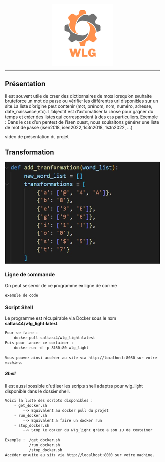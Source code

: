 <p align="center"><img style="width:200px;" src="img/icon_name.png" /></p>

------

<h2>Présentation</h2>

<p>
Il est souvent utile de créer des dictionnaires de mots lorsqu’on souhaite bruteforce un mot de passe ou vérifier les différentes url disponibles sur un site.La liste d’origine peut contenir (mot, prénom, nom, numéro, adresse, date_naissance,etc). L’objectif est d’automatiser la chose pour gagner du temps et créer des listes qui correspondent à des cas particuliers. 
Exemple : Dans le cas d’un pentest de l’isen ouest, nous souhaitons générer une liste de mot de passe (isen2018, isen2022, 1s3n2018, 1s3n2022, …)
</p>


video de présentation du projet


<h2>Transformation</h2>
<p align="center"><img style="width:3
200px;" src="img/transfo_image.jpg" /></p>

<h3>Ligne de commande</h3>
<p>
    On peut se servir de ce programme en ligne de comme 
</p>

    exemple de code

<h3>Script Shell</h3>
<p>
    Le programme est récupérable via Docker sous le nom <strong>saltas44/wlg_light:latest</strong>.
    
    Pour se faire :
        docker pull saltas44/wlg_light:latest
    Puis pour lancer ce container :
        docker run -d -p 8080:80 wlg_light
        
    Vous pouvez ainsi accéder au site via http://localhost:8080 sur votre machine.
</p>
<h5>Shell</h5>
<p>
    Il est aussi possible d'utiliser les scripts shell adaptés pour wlg_light disponible dans le dossier shell.
    
    Voici la liste des scripts disponibles :
        - get_docker.sh
            --> Equivalent au docker pull du projet
        - run_docker.sh
            --> Equivalent a faire un docker run
        - stop_docker.sh
            --> Stop le docker du wlg_light grâce à son ID de container
    
    Exemple : ./get_docker.sh
              ./run_docker.sh
              ./stop_docker.sh
    Accéder ensuite au site via http://localhost:8080 sur votre machine.
</p>
